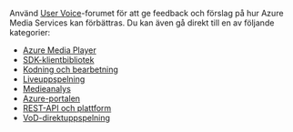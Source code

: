 Använd [User Voice](http://go.microsoft.com/fwlink/?linkid=698785&clcid=0x409)-forumet för att ge feedback och förslag på hur Azure Media Services kan förbättras. Du kan även gå direkt till en av följande kategorier: 

* [Azure Media Player](https://feedback.azure.com/forums/169396-media-services/category/109320-azure-media-player/)
* [SDK-klientbibliotek](https://feedback.azure.com/forums/169396-media-services/category/144435-client-sdks/)
* [Kodning och bearbetning](https://feedback.azure.com/forums/169396-media-services/category/144411-encoding-and-processing/)
* [Liveuppspelning](https://feedback.azure.com/forums/169396-media-services/category/144414-live-streaming/)
* [Medieanalys](https://feedback.azure.com/forums/169396-media-services/category/146181-media-analytics)
* [Azure-portalen](https://feedback.azure.com/forums/169396-media-services/category/144432-portal/)
* [REST-API och plattform](https://feedback.azure.com/forums/169396-media-services/category/144423-rest-api-and-platform/)
* [VoD-direktuppspelning](https://feedback.azure.com/forums/169396-media-services/category/144429-vod-streaming/)



<!--HONumber=Nov16_HO2-->


